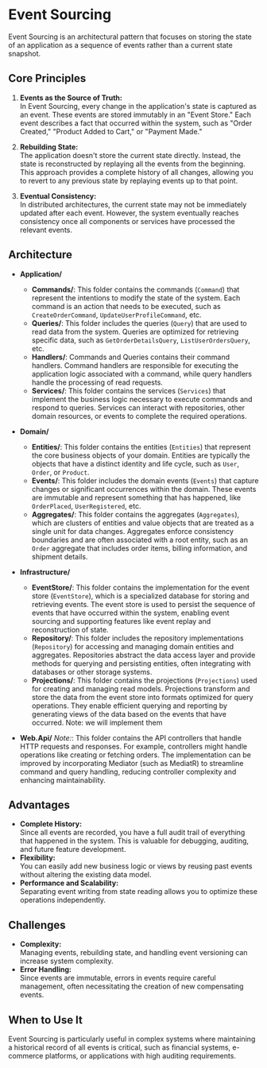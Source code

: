 # Event Sourcing

Event Sourcing is an architectural pattern that focuses on storing the state of an application as a sequence of events rather than a current state snapshot.

## Core Principles

1. **Events as the Source of Truth:**  
   In Event Sourcing, every change in the application's state is captured as an event. These events are stored immutably in an "Event Store." Each event describes a fact that occurred within the system, such as "Order Created," "Product Added to Cart," or "Payment Made."

2. **Rebuilding State:**  
   The application doesn't store the current state directly. Instead, the state is reconstructed by replaying all the events from the beginning. This approach provides a complete history of all changes, allowing you to revert to any previous state by replaying events up to that point.

3. **Eventual Consistency:**  
   In distributed architectures, the current state may not be immediately updated after each event. However, the system eventually reaches consistency once all components or services have processed the relevant events.

## Architecture

- **Application/**
  - **Commands/**: This folder contains the commands (`Command`) that represent the intentions to modify the state of the system. Each command is an action that needs to be executed, such as `CreateOrderCommand`, `UpdateUserProfileCommand`, etc.
  - **Queries/**: This folder includes the queries (`Query`) that are used to read data from the system. Queries are optimized for retrieving specific data, such as `GetOrderDetailsQuery`, `ListUserOrdersQuery`, etc.
  - **Handlers/**: Commands and Queries contains their command handlers. Command handlers are responsible for executing the application logic associated with a command, while query handlers handle the processing of read requests.
  - **Services/**: This folder contains the services (`Services`) that implement the business logic necessary to execute commands and respond to queries. Services can interact with repositories, other domain resources, or events to complete the required operations.

- **Domain/**
  - **Entities/**: This folder contains the entities (`Entities`) that represent the core business objects of your domain. Entities are typically the objects that have a distinct identity and life cycle, such as `User`, `Order`, or `Product`.
  - **Events/**: This folder includes the domain events (`Events`) that capture changes or significant occurrences within the domain. These events are immutable and represent something that has happened, like `OrderPlaced`, `UserRegistered`, etc.
  - **Aggregates/**: This folder contains the aggregates (`Aggregates`), which are clusters of entities and value objects that are treated as a single unit for data changes. Aggregates enforce consistency boundaries and are often associated with a root entity, such as an `Order` aggregate that includes order items, billing information, and shipment details.

- **Infrastructure/**
  - **EventStore/**: This folder contains the implementation for the event store (`EventStore`), which is a specialized database for storing and retrieving events. The event store is used to persist the sequence of events that have occurred within the system, enabling event sourcing and supporting features like event replay and reconstruction of state.
  - **Repository/**: This folder includes the repository implementations (`Repository`) for accessing and managing domain entities and aggregates. Repositories abstract the data access layer and provide methods for querying and persisting entities, often integrating with databases or other storage systems.
  - **Projections/**: This folder contains the projections (`Projections`) used for creating and managing read models. Projections transform and store the data from the event store into formats optimized for query operations. They enable efficient querying and reporting by generating views of the data based on the events that have occurred. Note: we will implement them

- **Web.Api/**
  *Note:*: This folder contains the API controllers that handle HTTP requests and responses. For example, controllers might handle operations like creating or fetching orders. The implementation can be improved by incorporating Mediator (such as MediatR) to streamline command and query handling, reducing controller complexity and enhancing maintainability.

## Advantages

- **Complete History:**  
  Since all events are recorded, you have a full audit trail of everything that happened in the system. This is valuable for debugging, auditing, and future feature development.
- **Flexibility:**  
  You can easily add new business logic or views by reusing past events without altering the existing data model.
- **Performance and Scalability:**  
  Separating event writing from state reading allows you to optimize these operations independently.

## Challenges

- **Complexity:**  
  Managing events, rebuilding state, and handling event versioning can increase system complexity.
- **Error Handling:**  
  Since events are immutable, errors in events require careful management, often necessitating the creation of new compensating events.

## When to Use It

Event Sourcing is particularly useful in complex systems where maintaining a historical record of all events is critical, such as financial systems, e-commerce platforms, or applications with high auditing requirements.
